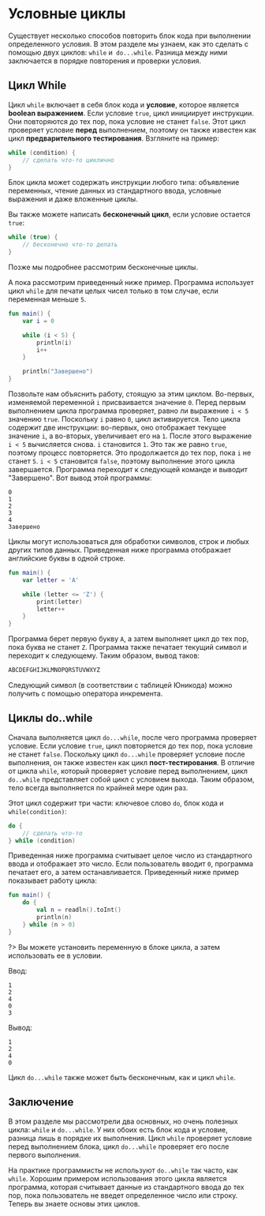 # Условные циклы

Существует несколько способов повторить блок кода при выполнении определенного условия.
В этом разделе мы узнаем, как это сделать с помощью двух циклов: `while` и` do...while`.
Разница между ними заключается в порядке повторения и проверки условия.

## Цикл While

Цикл `while` включает в себя блок кода и **условие**, которое является **boolean выражением**.
Если условие `true`, цикл инициирует инструкции. Они повторяются до тех пор, пока условие не станет `false`.
Этот цикл проверяет условие **перед** выполнением, поэтому он также известен как цикл **предварительного тестирования**.
Взгляните на пример:

```kotlin
while (condition) {
    // сделать что-то циклично
}
```

Блок цикла может содержать инструкции любого типа: объявление переменных, чтение данных из стандартного ввода,
условные выражения и даже вложенные циклы.

Вы также можете написать **бесконечный цикл**, если условие остается `true`:

```kotlin
while (true) {
    // бесконечно что-то делать
}
```

Позже мы подробнее рассмотрим бесконечные циклы.

А пока рассмотрим приведенный ниже пример. Программа использует цикл `while` для печати целых чисел только в том случае,
если переменная меньше `5`.

```kotlin
fun main() {
    var i = 0

    while (i < 5) {
        println(i)
        i++
    }

    println("Завершено")
}
```

Позвольте нам объяснить работу, стоящую за этим циклом.
Во-первых, изменяемой переменной `i` присваивается значение `0`.
Перед первым выполнением цикла программа проверяет, равно ли выражение `i < 5` значению `true`.
Поскольку `i` равно `0`, цикл активируется. Тело цикла содержит две инструкции:
во-первых, оно отображает текущее значение `i`,
а во-вторых, увеличивает его на `1`.
После этого выражение `i < 5` вычисляется снова. `i` становится `1`.
Это так же равно `true`, поэтому процесс повторяется.
Это продолжается до тех пор, пока `i` не станет `5`. `i < 5` становится `false`,
поэтому выполнение этого цикла завершается.
Программа переходит к следующей команде и выводит "Завершено". Вот вывод этой программы:

```
0
1
2
3
4
Завершено
```

Циклы могут использоваться для обработки символов, строк и любых других типов данных.
Приведенная ниже программа отображает английские буквы в одной строке.

```kotlin
fun main() {
    var letter = 'A'

    while (letter <= 'Z') {
        print(letter)
        letter++
    }
}
```

Программа берет первую букву `A`, а затем выполняет цикл до тех пор, пока буква не станет `Z`.
Программа также печатает текущий символ и переходит к следующему. Таким образом, вывод таков:

```kotlin
ABCDEFGHIJKLMNOPQRSTUVWXYZ
```

Следующий символ (в соответствии с таблицей Юникода) можно получить с помощью оператора инкремента.

## Циклы do..while

Сначала выполняется цикл `do...while`, после чего программа проверяет условие.
Если условие `true`, цикл повторяется до тех пор, пока условие не станет `false`.
Поскольку цикл `do...while` проверяет условие после выполнения, он также известен как цикл **пост-тестирования**.
В отличие от цикла `while`, который проверяет условие перед выполнением,
цикл `do..while` представляет собой цикл с условием выхода.
Таким образом, тело всегда выполняется по крайней мере один раз.

Этот цикл содержит три части: ключевое слово `do`, блок кода и `while(condition)`:

```kotlin
do {
    // сделать что-то
} while (condition)
```

Приведенная ниже программа считывает целое число из стандартного ввода и отображает это число.
Если пользователь вводит `0`, программа печатает его, а затем останавливается.
Приведенный ниже пример показывает работу цикла:

```kotlin
fun main() {
    do {
        val n = readln().toInt()
        println(n)
    } while (n > 0)
}
```

?> Вы можете установить переменную в блоке цикла, а затем использовать ее в условии.

Ввод:

```
1
2
4
0
3
```

Вывод:

```
1
2
4
0
```

Цикл `do...while` также может быть бесконечным, как и цикл `while`.

## Заключение

В этом разделе мы рассмотрели два основных, но очень полезных цикла: `while` и `do...while`.
У них обоих есть блок кода и условие, разница лишь в порядке их выполнения.
Цикл `while` проверяет условие перед выполнением блока, цикл `do...while` проверяет его после первого выполнения.

На практике программисты не используют `do..while` так часто, как `while`.
Хорошим примером использования этого цикла является программа,
которая считывает данные из стандартного ввода до тех пор,
пока пользователь не введет определенное число или строку.
Теперь вы знаете основы этих циклов.
